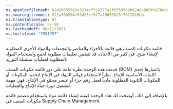 ```yaml
---
ms.openlocfilehash: b2d26055982e3234cf319377a1f6559589bb248c800fc678eb4f6d64210f0f57
ms.sourcegitcommit: 511a76b204f93d23cf9f7a70059525f79170f6bb
ms.translationtype: HT
ms.contentlocale: ar-SA
ms.lasthandoff: 08/11/2021
ms.locfileid: "7051997"
---
```


قائمة مكونات الصنف هي قائمة بالأجزاء والعناصر والتجمعات والمواد الأخرى المطلوبة لإنشاء منتج. في كثير من الأحيان، قد تتضمن تعليمات مطلوبة لجمع واستخدام المواد المطلوبة لعمليات سلسلة التوريد.

قدمت هذه الوحدة نظرة عامة على دور قائمة مكونات الصنف (BOM) باعتبارها إحدى اللبنات الأساسية للإنتاج. نظراً لاستخدام قوائم المواد في الإنتاج لتحديد المكونات أو المكونات الثانوية المطلوبة مادياً لعمل رقم جزء أو عنصر مجمّع في الإنتاج، فهي مهمة لتشغيل دورة حياة الإنتاج والعمليات.

بالإضافة إلى ذلك، أوضحت لك هذه الوحدة كيفية إنشاء قائمة مواد باستخدام مصمم قائمة مكونات الصنف في Supply Chain Management.
